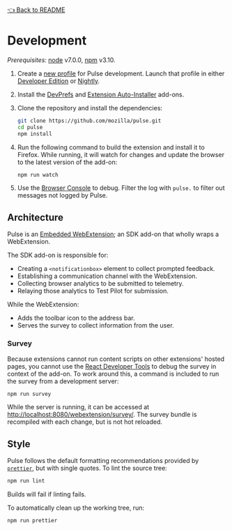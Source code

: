 [👈 Back to README](../README.md)

# Development

*Prerequisites:* [node](https://docs.npmjs.com/cli/install) v7.0.0, [npm](https://nodejs.org/download/) v3.10.

1. Create a [new profile](https://developer.mozilla.org/Firefox/Multiple_profiles) for Pulse development. Launch that profile in either [Developer Edition](https://www.mozilla.org/firefox/developer/) or [Nightly](https://www.mozilla.org/firefox/channel/desktop#nightly).
1. Install the [DevPrefs](https://addons.mozilla.org/firefox/addon/devprefs/) and [Extension Auto-Installer](https://addons.mozilla.org/firefox/addon/autoinstaller/) add-ons.
1. Clone the repository and install the dependencies:

    ```sh
    git clone https://github.com/mozilla/pulse.git
    cd pulse
    npm install
    ```
 
1. Run the following command to build the extension and install it to Firefox. While running, it will watch for changes and update the browser to the latest version of the add-on:

    ```sh
    npm run watch
    ```

1. Use the [Browser Console](https://developer.mozilla.org/docs/Tools/Browser_Console) to debug. Filter the log with `pulse.` to filter out messages not logged by Pulse.


## Architecture

Pulse is an [Embedded WebExtension](https://developer.mozilla.org/Add-ons/WebExtensions/Embedded_WebExtensions); an SDK add-on that wholly wraps a WebExtension.

The SDK add-on is responsible for:

- Creating a `<notificationbox>` element to collect prompted feedback.
- Establishing a communication channel with the WebExtension.
- Collecting browser analytics to be submitted to telemetry.
- Relaying those analytics to Test Pilot for submission.

While the WebExtension:

- Adds the toolbar icon to the address bar.
- Serves the survey to collect information from the user.


### Survey

Because extensions cannot run content scripts on other extensions' hosted pages, you cannot use the [React Developer Tools](https://addons.mozilla.org/firefox/addon/react-devtools/) to debug the survey in context of the add-on. To work around this, a command is included to run the survey from a development server:

``` bash
npm run survey
```

While the server is running, it can be accessed at [http://localhost:8080/webextension/survey/](http://localhost:8080/webextension/survey/). The survey bundle is recompiled with each change, but is not hot reloaded.


## Style

Pulse follows the default formatting recommendations provided by [`prettier`](https://github.com/jlongster/prettier), but with single quotes. To lint the source tree:

```sh
npm run lint
```

Builds will fail if linting fails.

To automatically clean up the working tree, run:

```sh
npm run prettier
```
